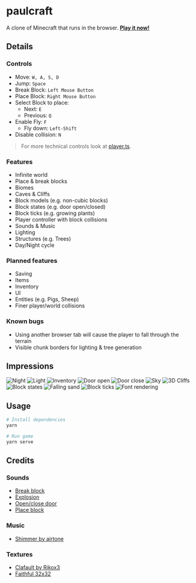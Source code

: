 # paulcraft

A clone of Minecraft that runs in the browser. **[Play it now!](https://paulvonallwoerden.github.io/paulcraft/dist/index.html)**

## Details

### Controls

* Move: `W, A, S, D`
* Jump: `Space`
* Break Block: `Left Mouse Button`
* Place Block: `Right Mouse Button`
* Select Block to place:
  * Next: `E`
  * Previous: `Q`
* Enable Fly: `F`
  * Fly down: `Left-Shift`
* Disable collision: `N`

> For more technical controls look at [player.ts](src/player/player.ts).

### Features

* Infinite world
* Place & break blocks
* Biomes
* Caves & Cliffs
* Block models (e.g. non-cubic blocks)
* Block states (e.g. door open/closed)
* Block ticks (e.g. growing plants)
* Player controller with block collisions
* Sounds & Music
* Lighting
* Structures (e.g. Trees)
* Day/Night cycle

### Planned features

* Saving
* Items
* Inventory
* UI
* Entities (e.g. Pigs, Sheep)
* Finer player/world collisions

### Known bugs

* Using another browser tab will cause the player to fall through the terrain
* Visible chunk borders for lighting & tree generation

## Impressions

![Night](docs/media/night.png)
![Light](docs/media/light.png)
![Inventory](docs/media/inventory.png)
![Door open](docs/media/door-open.png)
![Door close](docs/media/door-close.png)
![Sky](docs/media/sky.png)
![3D Cliffs](docs/media/cliffs.png)
![Block states](docs/media/block-states.png)
![Falling sand](docs/media/falling-sand.gif)
![Block ticks](docs/media/block-ticks.png)
![Font rendering](docs/media/font-rendering.png)

## Usage

```sh
# Install dependencies
yarn

# Run game
yarn serve
```

## Credits

### Sounds

  * [Break block](https://freesound.org/people/MorneDelport/sounds/326407/)
  * [Explosion](https://freesound.org/people/derplayer/sounds/587194/)
  * [Open/close door](https://freesound.org/people/InspectorJ/sounds/339677/)
  * [Place block](https://freesound.org/people/greenvwbeetle/sounds/244653/)

### Music

  * [Shimmer by airtone](http://dig.ccmixter.org/files/airtone/64622)

### Textures

  * [Clafault by Rikox3](https://resource-packs.de/clafault/)
  * [Faithful 32x32](https://resourcepack.net/faithful-32x32-resource-pack/)

